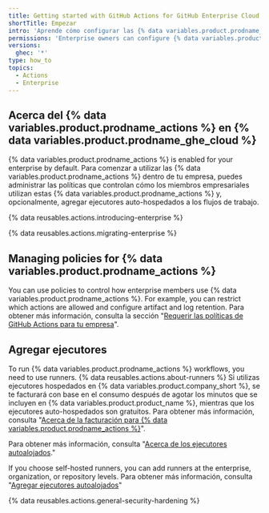 ```yaml
---
title: Getting started with GitHub Actions for GitHub Enterprise Cloud
shortTitle: Empezar
intro: 'Aprende cómo configurar las {% data variables.product.prodname_actions %} en {% data variables.product.prodname_ghe_cloud %}.'
permissions: 'Enterprise owners can configure {% data variables.product.prodname_actions %}.'
versions:
  ghec: '*'
type: how_to
topics:
  - Actions
  - Enterprise
---
```


## Acerca del {% data variables.product.prodname_actions %} en {% data variables.product.prodname_ghe_cloud %}

{% data variables.product.prodname_actions %} is enabled for your enterprise by default. Para comenzar a utilizar las {% data variables.product.prodname_actions %} dentro de tu empresa, puedes administrar las políticas que controlan cómo los miembros empresariales utilizan estas {% data variables.product.prodname_actions %} y, opcionalmente, agregar ejecutores auto-hospedados a los flujos de trabajo.

{% data reusables.actions.introducing-enterprise %}

{% data reusables.actions.migrating-enterprise %}

## Managing policies for {% data variables.product.prodname_actions %}

You can use policies to control how enterprise members use {% data variables.product.prodname_actions %}. For example, you can restrict which actions are allowed and configure artifact and log retention. Para obtener más información, consulta la sección "[Requerir las políticas de GitHub Actions para tu empresa](/admin/github-actions/enforcing-github-actions-policies-for-your-enterprise)".

## Agregar ejecutores

To run {% data variables.product.prodname_actions %} workflows, you need to use runners. {% data reusables.actions.about-runners %} Si utilizas ejecutores hospedados en {% data variables.product.company_short %}, se te facturará con base en el consumo después de agotar los minutos que se incluyen en {% data variables.product.product_name %}, mientras que los ejecutores auto-hospedados son gratuitos. Para obtener más información, consulta "[Acerca de la facturación para {% data variables.product.prodname_actions %}](/billing/managing-billing-for-github-actions/about-billing-for-github-actions)".

Para obtener más información, consulta "[Acerca de los ejecutores autoalojados](/actions/hosting-your-own-runners/about-self-hosted-runners)."

If you choose self-hosted runners, you can add runners at the enterprise, organization, or repository levels. Para obtener más información, consulta "[Agregar ejecutores autoalojados](/actions/hosting-your-own-runners/adding-self-hosted-runners)"

{% data reusables.actions.general-security-hardening %}
